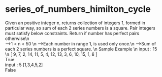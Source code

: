 # series_of_numbers_himilton_cycle
Given an positive integer n, returns collection of integers 1, formed in particular way, so sum of each 2 series numbers is a square. Pair integers must satisfy below constraints. 
Return if number has perfect pairs otherwise\n  
-->1 < n < 50 \n
-->Each number in range 1, is used only once.\n
-->Sum of each 2 series numbers is a perfect square.  \n
Sample Example  \n
input : 15  \n
[ 9, 7, 2, 14, 11, 5, 4, 12, 13, 3, 6, 10, 15, 1, 8 ]  
True  
input : 5 
[1,3,4,5,2]  
False 
